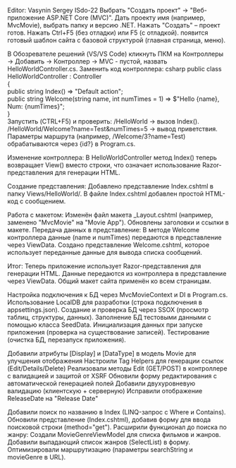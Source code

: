 ﻿Editor: Vasynin Sergey ISdo-22
Выбрать "Создать проект" → "Веб-приложение ASP.NET Core (MVC)".
Дать проекту имя (например, MvcMovie), выбрать папку и версию .NET.
Нажать "Создать" – проект готов.
Нажать Ctrl+F5 (без отладки) или F5 (с отладкой).
появится готовый шаблон сайта с базовой структурой (главная страница, меню).




В Обозревателе решений (VS/VS Code) кликнуть ПКМ на Контроллеры → Добавить → Контроллер → MVC - пустой, назвать HelloWorldController.cs.
Заменить код контроллера:
csharp
public class HelloWorldController : Controller  
{  
    public string Index() => "Default action";  
    public string Welcome(string name, int numTimes = 1) => $"Hello {name}, Num: {numTimes}";  
}  
Запустить (CTRL+F5) и проверить:
/HelloWorld → вызов Index().
/HelloWorld/Welcome?name=Test&numTimes=5 → вывод приветствия.
Параметры маршрута (например, /Welcome/3?name=Test) обрабатываются через {id?} в Program.cs.





Изменение контроллера:
В HelloWorldController метод Index() теперь возвращает View() вместо строки, что означает использование Razor-представления для генерации HTML.

Создание представления:
Добавлено представление Index.cshtml в папку Views/HelloWorld/.
В файле Index.cshtml добавлен простой HTML-код с сообщением.

Работа с макетом:
Изменён файл макета _Layout.cshtml (например, заменено "MvcMovie" на "Movie App").
Обновлены заголовки и ссылки в макете.
Передача данных в представление:
В методе Welcome контроллера данные (name и numTimes) передаются в представление через ViewData.
Создано представление Welcome.cshtml, которое использует переданные данные для вывода списка сообщений.

Итог:
Теперь приложение использует Razor-представления для генерации HTML.
Данные передаются из контроллера в представление через ViewData.
Общий макет сайта применён ко всем страницам.


Настройка подключения к БД через MvcMovieContext и DI в Program.cs.
Использование LocalDB для разработки (строка подключения в appsettings.json).
Создание и проверка БД через SSOX (просмотр таблиц, структуры, данных).
Заполнение БД тестовыми данными с помощью класса SeedData.
Инициализация данных при запуске приложения (проверка на существование записей).
Тестирование (очистка БД, перезапуск приложения).


Добавили атрибуты [Display] и [DataType] в модель Movie для улучшения отображения
Настроили Tag Helpers для генерации ссылок (Edit/Details/Delete)
Реализовали методы Edit (GET/POST) в контроллере с валидацией и защитой от XSRF
Обновили форму редактирования с автоматической генерацией полей
Добавили двухуровневую валидацию (клиентскую + серверную)
Исправили отображение ReleaseDate на "Release Date"


Добавили поиск по названию в Index (LINQ-запрос с Where и Contains).
Обновили представление (Index.cshtml), добавив форму для ввода поисковой строки (method="get").
Расширили функционал до поиска по жанру:
Создали MovieGenreViewModel для списка фильмов и жанров.
Добавили выпадающий список жанров (SelectList) в форму.
Оптимизировали маршрутизацию (параметры searchString и movieGenre в URL).